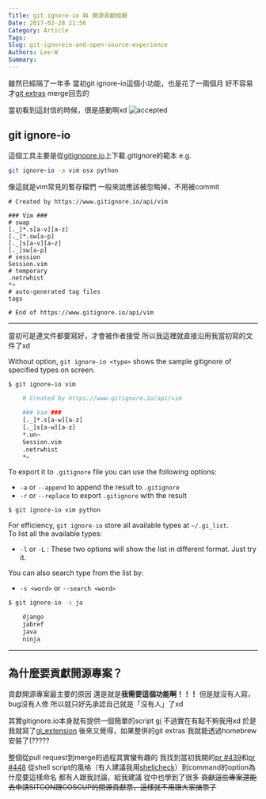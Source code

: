 ```yaml
---
Title: git ignore-io 與 開源貢獻經驗
Date: 2017-02-28 21:56
Category: Article
Tags:
Slug: git-ignoreio-and-open-source-experience
Authors: Lee-W
Summary:
---
```


雖然已經隔了一年多
當初git ignore-io這個小功能，也是花了一兩個月
好不容易才[git extras](https://github.com/tj/git-extras) merge回去的

<!--more-->
當初看到這封信的時候，很是感動啊xd
![accepted]({filename}/images/posts-image/2017-02-28-git-ignoreio-and-open-source-experience/1-accepted.jpg)

## git ignore-io
這個工具主要是從[gitignoore.io](https://www.gitignore.io)上下載.gitignore的範本
e.g. 
```bash
git ignore-io -a vim osx python
```

像這就是vim常見的暫存檔們
一般來說應該被忽略掉，不用被commit

```
# Created by https://www.gitignore.io/api/vim

### Vim ###
# swap
[._]*.s[a-v][a-z]
[._]*.sw[a-p]
[._]s[a-v][a-z]
[._]sw[a-p]
# session
Session.vim
# temporary
.netrwhist
*~
# auto-generated tag files
tags

# End of https://www.gitignore.io/api/vim
```


---
當初可是連文件都要寫好，才會被作者接受
所以我這裡就直接沿用我當初寫的文件了xd

Without option, `git ignore-io <type>` shows the sample gitignore of specified types on screen.  

```bash
$ git ignore-io vim

    # Created by https://www.gitignore.io/api/vim

    ### Vim ###
    [._]*.s[a-w][a-z]
    [._]s[a-w][a-z]
    *.un~
    Session.vim
    .netrwhist
    *~
```

To export it to `.gitignore` file you can use the following options:  

* `-a` or `--append` to append the result to `.gitignore`
* `-r` or `--replace` to export `.gitignore` with the result

```bash
$ git ignore-io vim python
```

For efficiency, `git ignore-io` store all available types at `~/.gi_list`.  
To list all the available types:

* `-l` or `-L` : These two options will show the list in different format. Just try it.

You can also search type from the list by:

* `-s <word>` or `--search <word>`

```bash
$ git ignore-io -s ja

    django
    jabref
    java
    ninja
```

---

## 為什麼要貢獻開源專案？
貢獻開源專案最主要的原因
還是就是**我需要這個功能啊！！！**
但是就沒有人寫，bug沒有人修
所以就只好先承認自己就是「沒有人」了xd

其實gitignore.io本身就有提供一個簡單的script [gi](https://www.gitignore.io/docs#-install-command-line)
不過實在有點不夠我用xd
於是我就寫了[gi_extension](https://github.com/Lee-W/gi_extension)
後來又覺得，如果整併的git extras
我就能透過homebrew安裝了(?????

整個從pull request到merge的過程其實蠻有趣的
我找到當初我開的[pr #439](https://github.com/tj/git-extras/pull/439)和[pr #448](https://github.com/tj/git-extras/pull/448)
從shell script的風格（有人建議我用[shellcheck](https://github.com/koalaman/shellcheck)）到command的option為什麼要這樣命名
都有人跟我討論，給我建議
從中也學到了很多
~~貢獻這些專案還能去申請SITCON跟COSCUP的開源貢獻票，這樣就不用跟大家搶票了~~
